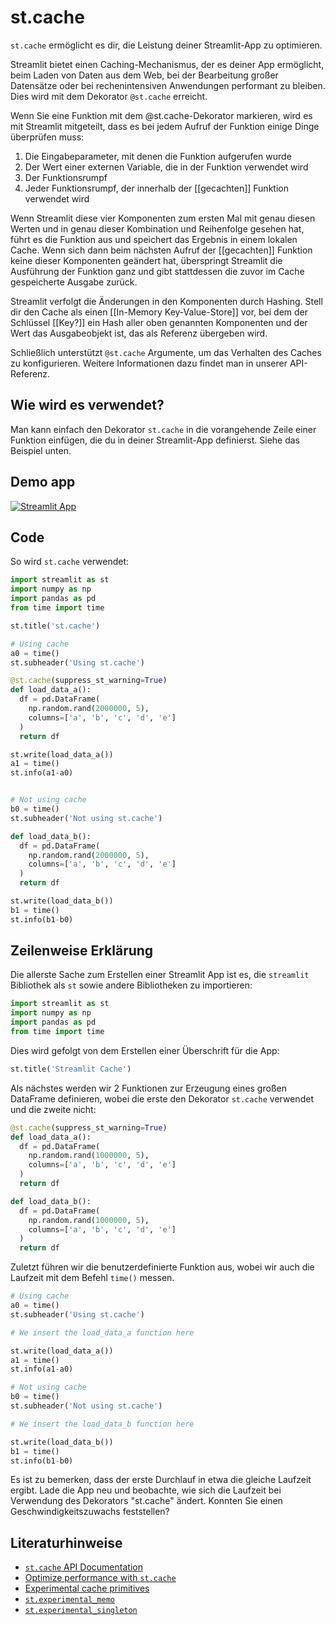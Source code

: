 # st.cache

`st.cache` ermöglicht es dir, die Leistung deiner Streamlit-App zu optimieren.

Streamlit bietet einen Caching-Mechanismus, der es deiner App ermöglicht, beim Laden von Daten aus dem Web, bei der Bearbeitung großer Datensätze oder bei rechenintensiven Anwendungen performant zu bleiben. Dies wird mit dem Dekorator `@st.cache` erreicht.

Wenn Sie eine Funktion mit dem @st.cache-Dekorator markieren, wird es mit Streamlit mitgeteilt, dass es bei jedem Aufruf der Funktion einige Dinge überprüfen muss:

1. Die Eingabeparameter, mit denen die Funktion aufgerufen wurde
2. Der Wert einer externen Variable, die in der Funktion verwendet wird
3. Der Funktionsrumpf
4. Jeder Funktionsrumpf, der innerhalb der [[gecachten]] Funktion verwendet wird

Wenn Streamlit diese vier Komponenten zum ersten Mal mit genau diesen Werten und in genau dieser Kombination und Reihenfolge gesehen hat, führt es die Funktion aus und speichert das Ergebnis in einem lokalen Cache. Wenn sich dann beim nächsten Aufruf der [[gecachten]] Funktion keine dieser Komponenten geändert hat, überspringt Streamlit die Ausführung der Funktion ganz und gibt stattdessen die zuvor im Cache gespeicherte Ausgabe zurück.

Streamlit verfolgt die Änderungen in den Komponenten durch Hashing. Stell dir den Cache als einen [[In-Memory Key-Value-Store]] vor, bei dem der Schlüssel [[Key?]] ein Hash aller oben genannten Komponenten und der Wert das Ausgabeobjekt ist, das als Referenz übergeben wird.

Schließlich unterstützt `@st.cache` Argumente, um das Verhalten des Caches zu konfigurieren. Weitere Informationen dazu findet man in unserer API-Referenz.

## Wie wird es verwendet?

Man kann einfach den Dekorator `st.cache` in die vorangehende Zeile einer Funktion einfügen, die du in deiner Streamlit-App definierst. Siehe das Beispiel unten.

## Demo app

[![Streamlit App](https://static.streamlit.io/badges/streamlit_badge_black_white.svg)](https://share.streamlit.io/dataprofessor/st.cache/)

## Code
So wird `st.cache` verwendet:
```python
import streamlit as st
import numpy as np
import pandas as pd
from time import time

st.title('st.cache')

# Using cache
a0 = time()
st.subheader('Using st.cache')

@st.cache(suppress_st_warning=True)
def load_data_a():
  df = pd.DataFrame(
    np.random.rand(2000000, 5),
    columns=['a', 'b', 'c', 'd', 'e']
  )
  return df

st.write(load_data_a())
a1 = time()
st.info(a1-a0)


# Not using cache
b0 = time()
st.subheader('Not using st.cache')

def load_data_b():
  df = pd.DataFrame(
    np.random.rand(2000000, 5),
    columns=['a', 'b', 'c', 'd', 'e']
  )
  return df

st.write(load_data_b())
b1 = time()
st.info(b1-b0)
```

## Zeilenweise Erklärung
Die allerste Sache zum Erstellen einer Streamlit App ist es, die `streamlit` Bibliothek als `st` sowie andere Bibliotheken zu importieren:
```python
import streamlit as st
import numpy as np
import pandas as pd
from time import time
```

Dies wird gefolgt von dem Erstellen einer Überschrift für die App:
```python
st.title('Streamlit Cache')
```

Als nächstes werden wir 2 Funktionen zur Erzeugung eines großen DataFrame definieren, wobei die erste den Dekorator `st.cache` verwendet und die zweite nicht:
```python
@st.cache(suppress_st_warning=True)
def load_data_a():
  df = pd.DataFrame(
    np.random.rand(1000000, 5),
    columns=['a', 'b', 'c', 'd', 'e']
  )
  return df

def load_data_b():
  df = pd.DataFrame(
    np.random.rand(1000000, 5),
    columns=['a', 'b', 'c', 'd', 'e']
  )
  return df
```

Zuletzt führen wir die benutzerdefinierte Funktion aus, wobei wir auch die Laufzeit mit dem Befehl `time()` messen.

```python
# Using cache
a0 = time()
st.subheader('Using st.cache')

# We insert the load_data_a function here

st.write(load_data_a())
a1 = time()
st.info(a1-a0)

# Not using cache
b0 = time()
st.subheader('Not using st.cache')

# We insert the load_data_b function here

st.write(load_data_b())
b1 = time()
st.info(b1-b0)
```

Es ist zu bemerken, dass der erste Durchlauf in etwa die gleiche Laufzeit ergibt. Lade die App neu und beobachte, wie sich die Laufzeit bei Verwendung des Dekorators "st.cache" ändert. Konnten Sie einen Geschwindigkeitszuwachs feststellen?

## Literaturhinweise
- [`st.cache` API Documentation](https://docs.streamlit.io/library/api-reference/performance/st.cache)
- [Optimize performance with `st.cache`](https://docs.streamlit.io/library/advanced-features/caching)
- [Experimental cache primitives](https://docs.streamlit.io/library/advanced-features/experimental-cache-primitives)
- [`st.experimental_memo`](https://docs.streamlit.io/library/api-reference/performance/st.experimental_memo)
- [`st.experimental_singleton`](https://docs.streamlit.io/library/api-reference/performance/st.experimental_singleton)
